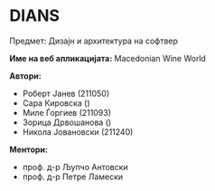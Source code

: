 # DIANS

Предмет: Дизајн и архитектура на софтвер

**Име на веб апликацијата:** Macedonian Wine World

**Автори:**

- Роберт Јанев (211050)
- Сара Кировска ()
- Миле Ѓоргиев (211093)
- Зорица Дрвошанова ()
- Никола Јовановски (211240)




**Ментори:**

- проф. д-р Љупчо Антовски
- проф. д-р Петре Ламески
